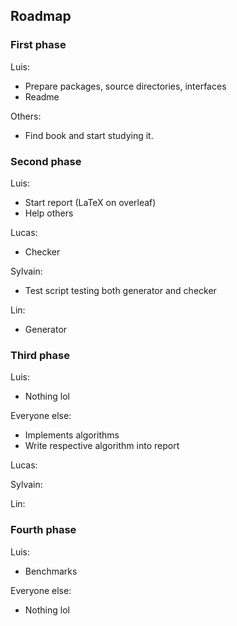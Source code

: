 ## Roadmap

### First phase

Luis:
* Prepare packages, source directories, interfaces
* Readme

Others:
* Find book and start studying it.

### Second phase

Luis:
* Start report (LaTeX on overleaf)
* Help others

Lucas:
* Checker

Sylvain:
* Test script testing both generator and checker

Lin:
* Generator

### Third phase

Luis:
* Nothing lol

Everyone else:
* Implements algorithms
* Write respective algorithm into report

Lucas:

Sylvain:

Lin:

### Fourth phase

Luis:
* Benchmarks

Everyone else:
* Nothing lol
